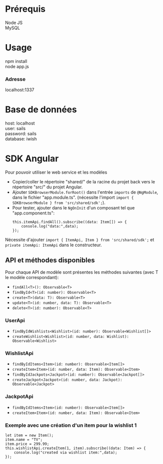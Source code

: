 # Prérequis
Node JS  
MySQL  

# Usage
npm install  
node app.js

### Adresse
localhost:1337  

# Base de données
host: localhost  
user: sails  
password: sails  
database: iwish  

# SDK Angular
Pour pouvoir utiliser le web service et les modèles

- Copier/coller le répertoire "shared/" de la racine du projet back vers le répertoire "src/" du projet Angular.
- Ajouter `SDKBrowserModule.forRoot()` dans l'entrée `imports` de `@NgModule`, dans le fichier "app.module.ts".
(nécessite l'import `import { SDKBrowserModule } from 'src/shared/sdk';`).
- Pour tester, ajouter dans le `NgOnInit` d'un composant tel que "app.component.ts":  
    ``` 
    this.itemApi.findAll().subscribe((data: Item[]) => {  
    	console.log("data:",data);  
    });
    ```  
Nécessite d'ajouter `import { ItemApi, Item } from 'src/shared/sdk';` et `private itemApi: ItemApi` dans le constructeur.  

## API et méthodes disponibles

Pour chaque API de modèle sont présentes les méthodes suivantes (avec T le modèle correspondant):
- `findAll<T>(): Observable<T>`
- `findById<T>(id: number): Observable<T>`
- `create<T>(data: T): Observable<T>`
- `update<T>(id: number, data: T): Observable<T>`
- `delete<T>(id: number): Observable<T>`

### UserApi
- `findByIdWishlists<Wishlist>(id: number): Observable<Wishlist[]>`
- `createWishlist<Wishlist>(id: number, data: Wishlist): Observable<Wishlist>`

### WishlistApi
- `findByIdItems<Item>(id: number): Observable<Item[]>`
- `createItem<Item>(id: number, data: Item): Observable<Item>`
- `findByIdJackpots<Jackpot>(id: number): Observable<Jackpot[]>`
- `createJackpot<Jackpot>(id: number, data: Jackpot): Observable<Jackpot>`

### JackpotApi
- `findByIdItems<Item>(id: number): Observable<Item[]>`
- `createItem<Item>(id: number, data: Item): Observable<Item>`

### Exemple avec une création d'un item pour la wishlist 1
```
let item = new Item();
item.name = "TV";
item.price = 299.99;
this.wishlistApi.createItem(1, item).subscribe((data: Item) => {
    console.log("created via wishlist item:",data);
});
```